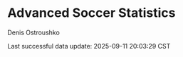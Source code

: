 # Advanced Soccer Statistics
Denis Ostroushko

<!-- gfm -->

Last successful data update: 2025-09-11 20:03:29 CST

